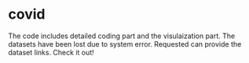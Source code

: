# covid

The code includes detailed coding part and the visulaization part.
The datasets have been lost due to system error.
Requested can provide the dataset links.
Check it out!
